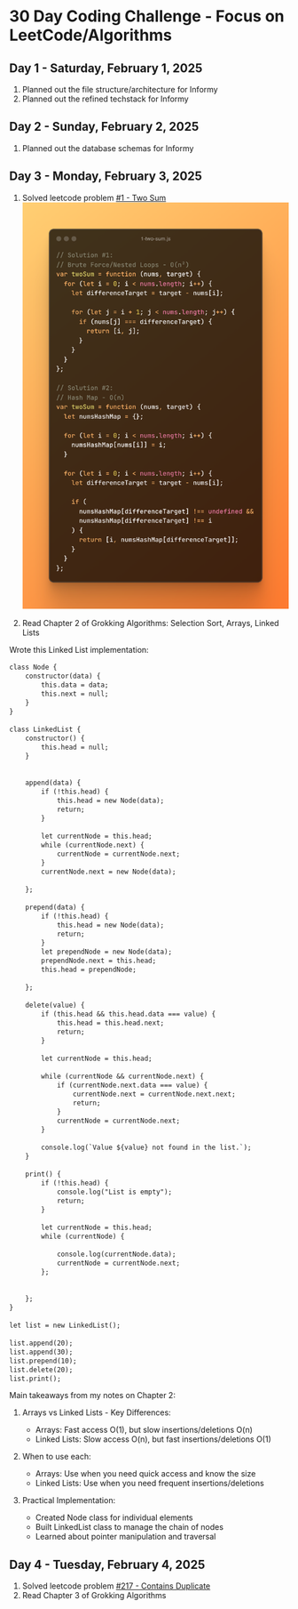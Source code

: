 # 30 Day Coding Challenge - Focus on LeetCode/Algorithms


## Day 1 - Saturday, February 1, 2025
1. Planned out the file structure/architecture for Informy
2. Planned out the refined techstack for Informy


## Day 2 - Sunday, February 2, 2025
1. Planned out the database schemas for Informy



## Day 3 - Monday, February 3, 2025
1. Solved leetcode problem [#1 - Two Sum](https://leetcode.com/problems/two-sum/description/)
   ![Two Sum Solution](coding-log/images/1-two-sum.js.png)


2. Read Chapter 2 of Grokking Algorithms: Selection Sort, Arrays, Linked Lists

Wrote this Linked List implementation: 

```
class Node {
    constructor(data) {
        this.data = data;
        this.next = null;
    }
}

class LinkedList {
    constructor() {
        this.head = null;
    }


    append(data) {
        if (!this.head) {
            this.head = new Node(data);
            return;
        }

        let currentNode = this.head;
        while (currentNode.next) {
            currentNode = currentNode.next;
        }
        currentNode.next = new Node(data);

    };

    prepend(data) {
        if (!this.head) {
            this.head = new Node(data);
            return;
        }
        let prependNode = new Node(data);
        prependNode.next = this.head;
        this.head = prependNode;

    };

    delete(value) {
        if (this.head && this.head.data === value) {
            this.head = this.head.next;
            return;
        }

        let currentNode = this.head;

        while (currentNode && currentNode.next) {
            if (currentNode.next.data === value) {
                currentNode.next = currentNode.next.next;
                return;
            }
            currentNode = currentNode.next;
        }

        console.log(`Value ${value} not found in the list.`);
    }

    print() {
        if (!this.head) {
            console.log("List is empty");
            return;
        }

        let currentNode = this.head;
        while (currentNode) {

            console.log(currentNode.data);
            currentNode = currentNode.next;
        };


    };
}

let list = new LinkedList();

list.append(20);
list.append(30);
list.prepend(10);
list.delete(20);
list.print();
```


Main takeaways from my notes on Chapter 2: 

1. Arrays vs Linked Lists - Key Differences:
   - Arrays: Fast access O(1), but slow insertions/deletions O(n)
   - Linked Lists: Slow access O(n), but fast insertions/deletions O(1)

2. When to use each:
   - Arrays: Use when you need quick access and know the size
   - Linked Lists: Use when you need frequent insertions/deletions

3. Practical Implementation:
   - Created Node class for individual elements
   - Built LinkedList class to manage the chain of nodes
   - Learned about pointer manipulation and traversal


## Day 4 - Tuesday, February 4, 2025
1. Solved leetcode problem [#217 - Contains Duplicate](https://leetcode.com/problems/contains-duplicate/description/)
2. Read Chapter 3 of Grokking Algorithms 
